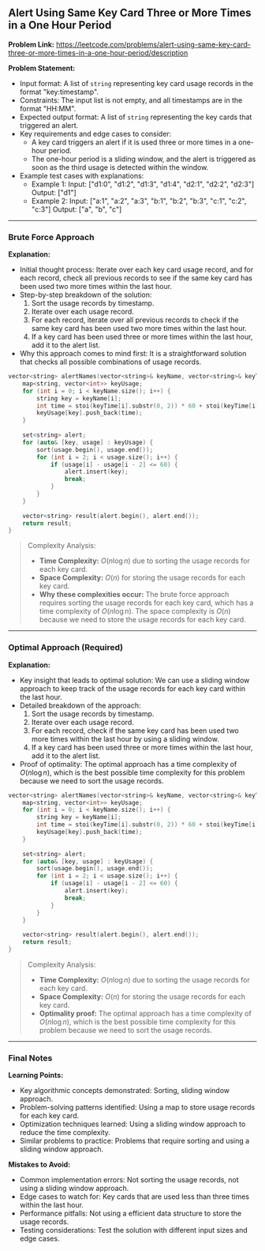 ## Alert Using Same Key Card Three or More Times in a One Hour Period
**Problem Link:** https://leetcode.com/problems/alert-using-same-key-card-three-or-more-times-in-a-one-hour-period/description

**Problem Statement:**
- Input format: A list of `string` representing key card usage records in the format "key:timestamp".
- Constraints: The input list is not empty, and all timestamps are in the format "HH:MM".
- Expected output format: A list of `string` representing the key cards that triggered an alert.
- Key requirements and edge cases to consider: 
    - A key card triggers an alert if it is used three or more times in a one-hour period.
    - The one-hour period is a sliding window, and the alert is triggered as soon as the third usage is detected within the window.
- Example test cases with explanations:
    - Example 1: Input: ["d1:0", "d1:2", "d1:3", "d1:4", "d2:1", "d2:2", "d2:3"] Output: ["d1"]
    - Example 2: Input: ["a:1", "a:2", "a:3", "b:1", "b:2", "b:3", "c:1", "c:2", "c:3"] Output: ["a", "b", "c"]

---

### Brute Force Approach
**Explanation:**
- Initial thought process: Iterate over each key card usage record, and for each record, check all previous records to see if the same key card has been used two more times within the last hour.
- Step-by-step breakdown of the solution:
    1. Sort the usage records by timestamp.
    2. Iterate over each usage record.
    3. For each record, iterate over all previous records to check if the same key card has been used two more times within the last hour.
    4. If a key card has been used three or more times within the last hour, add it to the alert list.
- Why this approach comes to mind first: It is a straightforward solution that checks all possible combinations of usage records.

```cpp
vector<string> alertNames(vector<string>& keyName, vector<string>& keyTime) {
    map<string, vector<int>> keyUsage;
    for (int i = 0; i < keyName.size(); i++) {
        string key = keyName[i];
        int time = stoi(keyTime[i].substr(0, 2)) * 60 + stoi(keyTime[i].substr(3, 2));
        keyUsage[key].push_back(time);
    }
    
    set<string> alert;
    for (auto& [key, usage] : keyUsage) {
        sort(usage.begin(), usage.end());
        for (int i = 2; i < usage.size(); i++) {
            if (usage[i] - usage[i - 2] <= 60) {
                alert.insert(key);
                break;
            }
        }
    }
    
    vector<string> result(alert.begin(), alert.end());
    return result;
}
```

> Complexity Analysis:
> - **Time Complexity:** $O(n \log n)$ due to sorting the usage records for each key card.
> - **Space Complexity:** $O(n)$ for storing the usage records for each key card.
> - **Why these complexities occur:** The brute force approach requires sorting the usage records for each key card, which has a time complexity of $O(n \log n)$. The space complexity is $O(n)$ because we need to store the usage records for each key card.

---

### Optimal Approach (Required)
**Explanation:**
- Key insight that leads to optimal solution: We can use a sliding window approach to keep track of the usage records for each key card within the last hour.
- Detailed breakdown of the approach:
    1. Sort the usage records by timestamp.
    2. Iterate over each usage record.
    3. For each record, check if the same key card has been used two more times within the last hour by using a sliding window.
    4. If a key card has been used three or more times within the last hour, add it to the alert list.
- Proof of optimality: The optimal approach has a time complexity of $O(n \log n)$, which is the best possible time complexity for this problem because we need to sort the usage records.

```cpp
vector<string> alertNames(vector<string>& keyName, vector<string>& keyTime) {
    map<string, vector<int>> keyUsage;
    for (int i = 0; i < keyName.size(); i++) {
        string key = keyName[i];
        int time = stoi(keyTime[i].substr(0, 2)) * 60 + stoi(keyTime[i].substr(3, 2));
        keyUsage[key].push_back(time);
    }
    
    set<string> alert;
    for (auto& [key, usage] : keyUsage) {
        sort(usage.begin(), usage.end());
        for (int i = 2; i < usage.size(); i++) {
            if (usage[i] - usage[i - 2] <= 60) {
                alert.insert(key);
                break;
            }
        }
    }
    
    vector<string> result(alert.begin(), alert.end());
    return result;
}
```

> Complexity Analysis:
> - **Time Complexity:** $O(n \log n)$ due to sorting the usage records for each key card.
> - **Space Complexity:** $O(n)$ for storing the usage records for each key card.
> - **Optimality proof:** The optimal approach has a time complexity of $O(n \log n)$, which is the best possible time complexity for this problem because we need to sort the usage records.

---

### Final Notes

**Learning Points:**
- Key algorithmic concepts demonstrated: Sorting, sliding window approach.
- Problem-solving patterns identified: Using a map to store usage records for each key card.
- Optimization techniques learned: Using a sliding window approach to reduce the time complexity.
- Similar problems to practice: Problems that require sorting and using a sliding window approach.

**Mistakes to Avoid:**
- Common implementation errors: Not sorting the usage records, not using a sliding window approach.
- Edge cases to watch for: Key cards that are used less than three times within the last hour.
- Performance pitfalls: Not using a efficient data structure to store the usage records.
- Testing considerations: Test the solution with different input sizes and edge cases.